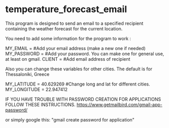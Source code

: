 # temperature_forecast_email
This program is designed to send an email to a specified recipient containing the weather forecast for the current location.

You need to add some information for the program to work :

MY_EMAIL =              #Add your email address (make a new one if needed)
MY_PASSWORD =           #Add your password. You can make one for general use, at least on gmail.
CLIENT =                #Add email address of recipient

Also you can change these variables for other cities. The default is for Thessaloniki, Greece

MY_LATITUDE = 40.629269 #Change long and lat for different cities.
MY_LONGITUDE = 22.947412

IF YOU HAVE TROUBLE WITH PASSWORD CREATION FOR APPLICATIONS FOLLOW THESE INSTRUCTIONS.
https://www.getmailbird.com/gmail-app-password/

or simply google this: "gmail create password for application"
